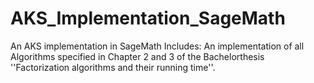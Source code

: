 # AKS_Implementation_SageMath
An AKS implementation in SageMath
Includes:
  An implementation of all Algorithms specified in Chapter 2 and 3 of the Bachelorthesis ''Factorization algorithms and their running time''.

